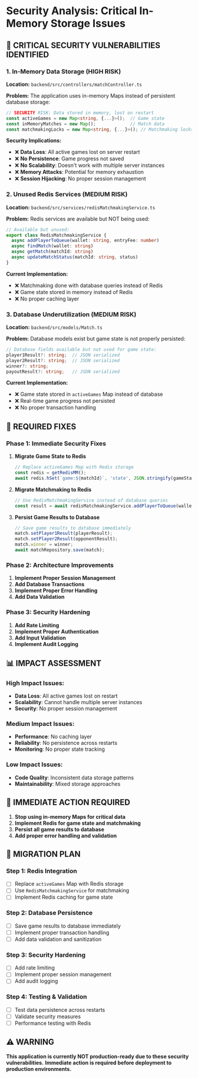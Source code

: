 # Security Analysis: Critical In-Memory Storage Issues

## 🚨 CRITICAL SECURITY VULNERABILITIES IDENTIFIED

### 1. **In-Memory Data Storage (HIGH RISK)**

**Location:** `backend/src/controllers/matchController.ts`

**Problem:** The application uses in-memory Maps instead of persistent database storage:

```typescript
// SECURITY RISK: Data stored in memory, lost on restart
const activeGames = new Map<string, {...}>();  // Game state
const inMemoryMatches = new Map();             // Match data  
const matchmakingLocks = new Map<string, {...}>(); // Matchmaking locks
```

**Security Implications:**
- ❌ **Data Loss**: All active games lost on server restart
- ❌ **No Persistence**: Game progress not saved
- ❌ **No Scalability**: Doesn't work with multiple server instances
- ❌ **Memory Attacks**: Potential for memory exhaustion
- ❌ **Session Hijacking**: No proper session management

### 2. **Unused Redis Services (MEDIUM RISK)**

**Location:** `backend/src/services/redisMatchmakingService.ts`

**Problem:** Redis services are available but NOT being used:

```typescript
// Available but unused:
export class RedisMatchmakingService {
  async addPlayerToQueue(wallet: string, entryFee: number)
  async findMatch(wallet: string)
  async getMatch(matchId: string)
  async updateMatchStatus(matchId: string, status)
}
```

**Current Implementation:**
- ❌ Matchmaking done with database queries instead of Redis
- ❌ Game state stored in memory instead of Redis
- ❌ No proper caching layer

### 3. **Database Underutilization (MEDIUM RISK)**

**Location:** `backend/src/models/Match.ts`

**Problem:** Database models exist but game state is not properly persisted:

```typescript
// Database fields available but not used for game state:
player1Result?: string;  // JSON serialized
player2Result?: string;  // JSON serialized
winner?: string;
payoutResult?: string;   // JSON serialized
```

**Current Implementation:**
- ❌ Game state stored in `activeGames` Map instead of database
- ❌ Real-time game progress not persisted
- ❌ No proper transaction handling

## 🔧 REQUIRED FIXES

### Phase 1: Immediate Security Fixes

1. **Migrate Game State to Redis**
   ```typescript
   // Replace activeGames Map with Redis storage
   const redis = getRedisMM();
   await redis.hSet(`game:${matchId}`, 'state', JSON.stringify(gameState));
   ```

2. **Migrate Matchmaking to Redis**
   ```typescript
   // Use RedisMatchmakingService instead of database queries
   const result = await redisMatchmakingService.addPlayerToQueue(wallet, entryFee);
   ```

3. **Persist Game Results to Database**
   ```typescript
   // Save game results to database immediately
   match.setPlayer1Result(playerResult);
   match.setPlayer2Result(opponentResult);
   match.winner = winner;
   await matchRepository.save(match);
   ```

### Phase 2: Architecture Improvements

1. **Implement Proper Session Management**
2. **Add Database Transactions**
3. **Implement Proper Error Handling**
4. **Add Data Validation**

### Phase 3: Security Hardening

1. **Add Rate Limiting**
2. **Implement Proper Authentication**
3. **Add Input Validation**
4. **Implement Audit Logging**

## 📊 IMPACT ASSESSMENT

### High Impact Issues:
- **Data Loss**: All active games lost on restart
- **Scalability**: Cannot handle multiple server instances
- **Security**: No proper session management

### Medium Impact Issues:
- **Performance**: No caching layer
- **Reliability**: No persistence across restarts
- **Monitoring**: No proper state tracking

### Low Impact Issues:
- **Code Quality**: Inconsistent data storage patterns
- **Maintainability**: Mixed storage approaches

## 🎯 IMMEDIATE ACTION REQUIRED

1. **Stop using in-memory Maps for critical data**
2. **Implement Redis for game state and matchmaking**
3. **Persist all game results to database**
4. **Add proper error handling and validation**

## 📝 MIGRATION PLAN

### Step 1: Redis Integration
- [ ] Replace `activeGames` Map with Redis storage
- [ ] Use `RedisMatchmakingService` for matchmaking
- [ ] Implement Redis caching for game state

### Step 2: Database Persistence
- [ ] Save game results to database immediately
- [ ] Implement proper transaction handling
- [ ] Add data validation and sanitization

### Step 3: Security Hardening
- [ ] Add rate limiting
- [ ] Implement proper session management
- [ ] Add audit logging

### Step 4: Testing & Validation
- [ ] Test data persistence across restarts
- [ ] Validate security measures
- [ ] Performance testing with Redis

## ⚠️ WARNING

**This application is currently NOT production-ready due to these security vulnerabilities.**
**Immediate action is required before deployment to production environments.**

